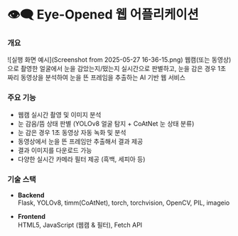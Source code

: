 # 👁️‍🗨️ Eye-Opened 웹 어플리케이션

### 개요
![실행 화면 예시](Screenshot from 2025-05-27 16-36-15.png)
웹캠(또는 동영상)으로 촬영한 얼굴에서 눈을 감았는지/떴는지 실시간으로 판별하고, 눈을 감은 경우 1초짜리 동영상을 분석하여 눈을 뜬 프레임을 추출하는 AI 기반 웹 서비스

### 주요 기능
- 웹캠 실시간 촬영 및 이미지 분석
- 눈 감음/뜸 상태 판별 (YOLOv8 얼굴 탐지 + CoAtNet 눈 상태 분류)
- 눈 감은 경우 1초 동영상 자동 녹화 및 분석
- 동영상에서 눈을 뜬 프레임만 추출해서 결과 제공
- 결과 이미지를 다운로드 가능
- 다양한 실시간 카메라 필터 제공 (흑백, 세피아 등)

### 기술 스택
- **Backend**  
  Flask, YOLOv8, timm(CoAtNet), torch, torchvision, OpenCV, PIL, imageio

- **Frontend**  
  HTML5, JavaScript (웹캠 & 필터), Fetch API

  
